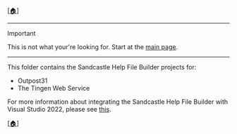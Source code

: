 <!-- u251010-->

[[🏠︎](/)]

***

> [!IMPORTANT]
> This is not what your're looking for. Start at the [main page](/).

***

This folder contains the Sandcastle Help File Builder projects for:

* Outpost31
* The Tingen Web Service

For more information about integrating the Sandcastle Help File Builder with Visual Studio 2022, please see [this](https://github.com/APrettyCoolProgram/apcp/blob/main/docproj/shfb/vs2022-integration/README.md).

[[🏠︎](/)]
